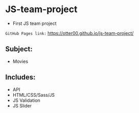 # JS-team-project
- First JS team project

`GitHub Pages link:` https://otter00.github.io/js-team-project/

## Subject:
+ Movies

## Includes:
+ API
+ HTML/CSS/Sass/JS
+ JS Validation
+ JS Slider
